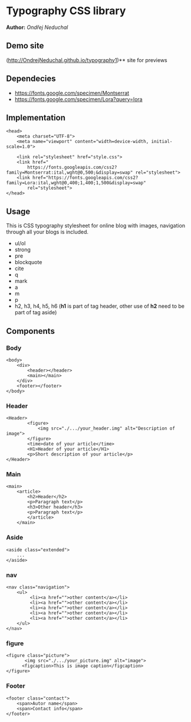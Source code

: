 # Typography CSS library
**Author:** *Ondřej Neduchal*
## Demo site
(http://OndrejNeduchal.github.io/typography1)** site for previews
## Dependecies
* https://fonts.google.com/specimen/Montserrat
* https://fonts.google.com/specimen/Lora?query=lora
## Implementation
```
<head>
    <meta charset="UTF-8">
    <meta name="viewport" content="width=device-width, initial-scale=1.0">

    <link rel="stylesheet" href="style.css">
    <link href="
        https://fonts.googleapis.com/css2?family=Montserrat:ital,wght@0,500;&display=swap" rel="stylesheet">
    <link href="https://fonts.googleapis.com/css2?family=Lora:ital,wght@0,400;1,400;1,500&display=swap"
        rel="stylesheet">
</head>
```
## Usage
This is CSS typography stylesheet for online blog with images, navigation through all your blogs is included.
* ul/ol
* strong
* pre
* blockquote
* cite
* q
* mark
* a
* m
* p
* h2, h3, h4, h5, h6 (**h1** is part of tag header, other use of **h2** need to be part of tag aside)
## Components
### Body
```
<body>
    <div>
        <header></header>
        <main></main>
    </div>
    <footer></footer>
</body>
```
### Header
```
<Header>
        <figure>
            <img src="./.../your_header.img" alt="Description of image">
        </figure>
        <time>date of your article</time>
        <H1>Header of your article</H1>
        <p>Short description of your article</p>
</Header>
```
### Main
```
<main>
    <article>
        <h2>Header</h2>
        <p>Paragraph text</p>
        <h3>Other header</h3>
        <p>Paragraph text</p>
        </article>
    </main>
```
### Aside
```
<aside class="extended">
    ...
</aside>
```
### nav
```
<nav class="navigation">
    <ul>
         <li><a href="">other content</a></li>
         <li><a href="">other content</a></li>
         <li><a href="">other content</a></li>
         <li><a href="">other content</a></li>
         <li><a href="">other content</a></li>
    </ul>
</nav>
```
### figure
```
<figure class="picture">
       <img src="./.../your_picture.img" alt="image">
      <figcaption>This is image caption</figcaption>
</figure>
```
### Footer
```
<footer class="contact">
    <span>Autor name</span>
    <span>Contact info</span>
</footer>
```

